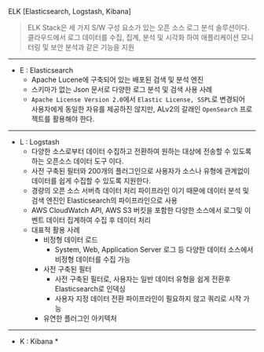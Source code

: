 ELK [Elasticsearch, Logstash, Kibana]
> ELK Stack은 세 가지 S/W 구성 요소가 있는 오픈 소스 로그 분석 솔루션이다.  
> 클라우드에서 로그 데이터를 수집, 집계, 분석 및 시각화 하여 애플리케이션 모니터링 및 보안 분석과 같은 기능을 지원

---
* E : Elasticsearch
  * Apache Lucene에 구축되어 있는 배포된 검색 및 분석 엔진
  * 스키마가 없는 Json 문서로 다양한 로그 분석 및 검색 사용 사례
  * `Apache License Version 2.0`에서 `Elastic License, SSPL`로 변경되어  
    사용자에게 동일한 자유를 제공하진 않지만, ALv2의 갈래인 `OpenSearch` 프로젝트를 활용해야 한다.
---
* L : Logstash
  * 다양한 소스로부터 데이터 수집하고 전환하여 원하는 대상에 전송할 수 있도록 하는 오픈소스 데이터 도구 이다.
  * 사전 구축된 필터와 200개의 플러그인으로 사용자가 소스나 유형에 관계없이 데이터를 쉽게 수집할 수 있도록 지원한다.
  * 경량의 오픈 소스 서버측 데이터 처리 파이프라인 이기 때문에 데이터 분석 및 검색 엔진인 Elasticsearch의 파이프라인으로 사용
  * AWS CloudWatch API, AWS S3 버킷을 포함한 다양한 소스에서 로그및 이벤트 데이터 집계하여 수집 후 데이터 처리
  * 대표적 활용 사례
    * 비정형 데이터 로드
      * System, Web, Application Server 로그 등 다양한 데이터 소스에서 비정형 데이터를 수집 가능
    * 사전 구축된 필터
      * 사전 구축된 필터로, 사용자는 일반 데이터 유형을 쉽게 전환후 Elasticsearch로 인덱싱
      * 사용자 지정 데이터 전환 파이프라인이 필요하지 않고 쿼리로 시작 가능
    * 유연한 플러그인 아키텍처
---
* K : Kibana
  * 